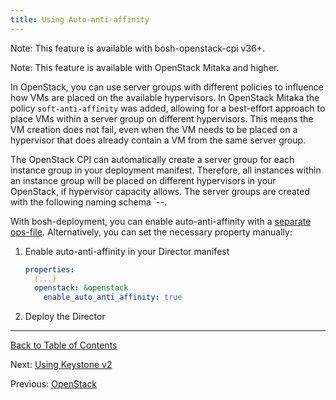 ```yaml
---
title: Using Auto-anti-affinity
---
```


<p class="note">Note: This feature is available with bosh-openstack-cpi v36+.</p>
<p class="note">Note: This feature is available with OpenStack Mitaka and higher.</p>

In OpenStack, you can use server groups with different policies to influence how VMs are placed on the available hypervisors. In OpenStack Mitaka the policy `soft-anti-affinity` was added, allowing for a best-effort approach to place VMs within a server group on different hypervisors. This means the VM creation does not fail, even when the VM needs to be placed on a hypervisor that does already contain a VM from the same server group.

The OpenStack CPI can automatically create a server group for each instance group in your deployment manifest. Therefore, all instances within an instance group will be placed on different hypervisors in your OpenStack, if hypervisor capacity allows. The server groups are created with the following naming schema `<Director UUID>-<Deployment name>-<Instance group name>.

With bosh-deployment, you can enable auto-anti-affinity with a [separate ops-file](https://github.com/cloudfoundry/bosh-deployment/blob/master/openstack/auto-anti-affinity.yml). Alternatively, you can set the necessary property manually:

1. Enable auto-anti-affinity in your Director manifest

    ```yaml
    properties:
      (...)
      openstack: &openstack
        enable_auto_anti_affinity: true
    ```
1. Deploy the Director

---
[Back to Table of Contents](index.md#cpi-config)

Next: [Using Keystone v2](openstack-keystonev2.md)

Previous: [OpenStack](openstack-cpi.md)
